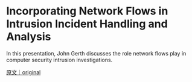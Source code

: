
# Incorporating Network Flows in Intrusion Incident Handling and Analysis

In this presentation, John Gerth discusses the role network flows play in computer security intrusion investigations.

[原文｜original](https://insights.sei.cmu.edu/library/incorporating-network-flows-in-intrusion-incident-handling-and-analysis/)
        